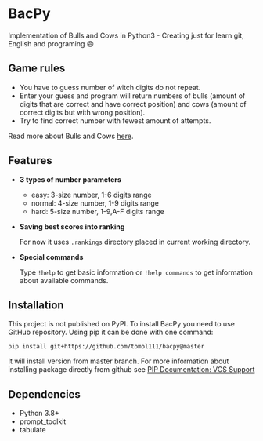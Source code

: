 BacPy
=====

Implementation of Bulls and Cows in Python3 - Creating just for learn git, English and programing :smile:

Game rules
----------

* You have to guess number of witch digits do not repeat.
* Enter your guess and program will return numbers of
  bulls (amount of digits that are correct and have
  correct position) and cows (amount of correct digits
  but with wrong position).
* Try to find correct number with fewest amount of
  attempts.

Read more about Bulls and Cows [here](https://en.wikipedia.org/wiki/Bulls_and_Cows).


Features
--------

* __3 types of number parameters__
	- easy: 3-size number, 1-6 digits range
	- normal: 4-size number, 1-9 digits range
	- hard: 5-size number, 1-9,A-F digits range

* __Saving best scores into ranking__ 
	
	For now it uses `.rankings` directory placed in current working directory.
	
* __Special commands__ 

	Type `!help` to get basic information or `!help commands` to get information about available commands.
	

Installation
-----------

This project is not published on PyPI. To install BacPy you need to use GitHub repository. Using pip it can be done with one command:
```
pip install git+https://github.com/tomol111/bacpy@master
```
It will install version from master branch. For more information about installing package directly from github see [PIP Documentation: VCS Support](https://pip.pypa.io/en/stable/topics/vcs-support/)


Dependencies
------------
* Python 3.8+
* prompt\_toolkit
* tabulate
